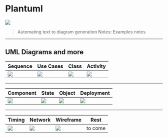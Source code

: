 # Plantuml
![](https://plantuml.com/logo3.png)
> Automating text to diagram generation
Notes: Examples notes

---

## UML Diagrams and more

| Sequence   | Use Cases | Class      | Activity      |
|------------|-----------|------------|---------------|
| ![][seq]   | ![][uc]   | ![][class] | ![][activity] |

[seq]: https://s.plantuml.com/imgw/img-2694ca9a35b51a04d49c3be64163a530.webp
[uc]: https://s.plantuml.com/imgw/img-c6a75c503d93f32b1d206853222c0ec8.webp
[class]: https://s.plantuml.com/imgw/img-f15b2374240c54a96993f94f8a76ed41.webp
[activity]: https://s.plantuml.com/imgw/img-de92784b574768a895512e4c0ab6d6fa.webp

----

| Component  | State     | Object     | Deployment    |
|------------|-----------|------------|---------------|
| ![][comp]  | ![][state]| ![][obj]   | ![][deploy]   |

[comp]: https://s.plantuml.com/imgw/img-39870b730e2d881e2efeff2cd806a54a.webp
[state]:https://s.plantuml.com/imgw/img-f63dfc8d82dc5f67ef64eb3b4cce1090.webp
[obj]:https://s.plantuml.com/imgw/img-39870b730e2d881e2efeff2cd806a54a.webp
[deploy]:https://s.plantuml.com/imgw/img-85f76cbce14eeb2f6817c3ddd2bd20dc.webp

----

| Timing     | Network   | Wireframe  | Rest          |
|------------|-----------|------------|---------------|
| ![][timing]| ![][nw]   | ![][wf ]   | to come       |

[timing]:https://s.plantuml.com/imgw/img-a4c61d5d4b213bb37c88093517279c39.webp
[nw]:https://s.plantuml.com/imgw/img-f4b7448e42d7b655077c71729fb63927.png
[wf]:https://s.plantuml.com/imgw/img-2f0577cbf8131ba601d623eb8e5036ac.webp
